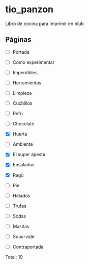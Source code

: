 # tio_panzon
Libro de cocina para imprimir en blub

## Páginas

- [ ] Portada
- [ ] Como experimentar
- [ ] Imperdibles
- [ ] Herramientas
- [ ] Limpieza
- [ ] Cuchillos
- [ ] Refri
- [ ] Chocolate
- [x] Huerta
- [ ] Ambiente
- [x] El super apesta
- [x] Ensaladas
- [x] Ragú
- [ ] Pie
- [ ] Helados
- [ ] Trufas
- [ ] Sodas
- [ ] Masitas
- [ ] Sous-vide
- [ ] Contraportada


Total: 19

